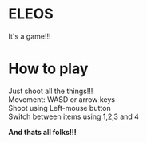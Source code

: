 # ELEOS
It's a game!!!

# How to play
Just shoot all the things!!!<br>
Movement: WASD or arrow keys<br>
Shoot using Left-mouse button<br>
Switch between items using 1,2,3 and 4<br>

<b> And thats all folks!!! <b>
